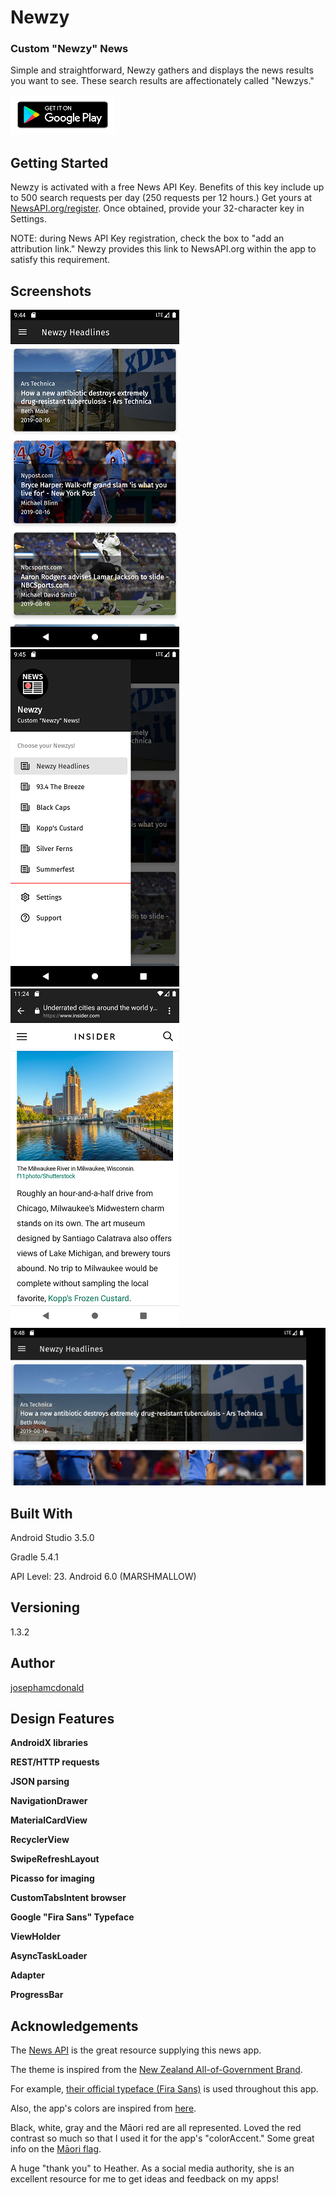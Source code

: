 # Newzy

### Custom "Newzy" News

Simple and straightforward, Newzy gathers and displays the news results you want to see. These search results are affectionately called "Newzys."

[![Image](screenshots/google-play-badge-small.png)](http://newzy.josephamcdonald.com "Get it on Google Play!")

## Getting Started

Newzy is activated with a free News API Key. Benefits of this key include up to 500 search requests per day (250 requests per 12 hours.) Get yours at [NewsAPI.org/register](https://newsapi.org/register). Once obtained, provide your 32-character key in Settings.

NOTE: during News API Key registration, check the box to \"add an attribution link.\" Newzy provides this link to NewsAPI.org within the app to satisfy this requirement. 

## Screenshots

![Screenshot](screenshots/Screenshot_Main.png) ![Screenshot](screenshots/Screenshot_Drawer.png) ![Screenshot](screenshots/Screenshot_Dest.png) ![Screenshot](screenshots/Screenshot_Land.png)

## Built With

Android Studio 3.5.0

Gradle 5.4.1

API Level: 23. Android 6.0 (MARSHMALLOW)

## Versioning

1.3.2

## Author

[josephamcdonald](http://josephamcdonald.com)

## Design Features

**AndroidX libraries**

**REST/HTTP requests**

**JSON parsing**

**NavigationDrawer**

**MaterialCardView**

**RecyclerView**

**SwipeRefreshLayout**

**Picasso for imaging**

**CustomTabsIntent browser**

**Google "Fira Sans" Typeface**

**ViewHolder**

**AsyncTaskLoader**

**Adapter**

**ProgressBar**

## Acknowledgements

The [News API](https://newsapi.org/) is the great resource supplying this news app.

The theme is inspired from the [New Zealand All-of-Government Brand](https://www.ssc.govt.nz/govt-brand).

For example, [their official typeface (Fira Sans)](https://www.govt.nz/about/about-this-website/style-and-design/typography/#typefaces) is used throughout this app.

Also, the app's colors are inspired from [here](https://www.govt.nz/about/about-this-website/style-and-design/colours-and-graphics/#colours).

Black, white, gray and the Māori red are all represented. Loved the red contrast so much so that I used it for the app's "colorAccent." Some great info on the [Māori flag](https://nzhistory.govt.nz/media/photo/national-maori-flag).

A huge "thank you" to Heather. As a social media authority, she is an excellent resource for me to get ideas and feedback on my apps!